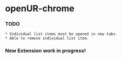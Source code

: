 # openUR-chrome

### TODO

    * Individual list items must be opened in new tabs.
    * Able to remove individual list item.

### New Extension work in progress!
